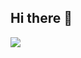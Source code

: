 ## Hi there 👋

<!--
**AJBrinas/AJBrinas** is a ✨ _special_ ✨ repository because its `README.md` (this file) appears on your GitHub profile.

Here are some ideas to get you started:

- 🔭 I’m currently working on ...
- 🌱 I’m currently learning ...
- 👯 I’m looking to collaborate on ...
- 🤔 I’m looking for help with ...
- 💬 Ask me about ...
- 📫 How to reach me: ...
- 😄 Pronouns: ...
- ⚡ Fun fact: ...
-->
<a href="https://www.buymeacoffee.com/drewbrinash"><img src="https://img.buymeacoffee.com/button-api/?text=Buy me a coffee&emoji=☕&slug=drewbrinash&button_colour=5F7FFF&font_colour=ffffff&font_family=Cookie&outline_colour=000000&coffee_colour=FFDD00" /></a>
